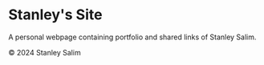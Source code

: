 # Stanley's Site
A personal webpage containing portfolio and shared links of Stanley Salim.

&copy; 2024 Stanley Salim
